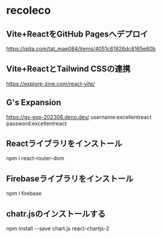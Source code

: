 # recoleco

## Vite+ReactをGitHub Pagesへデプロイ
https://qiita.com/tat_mae084/items/4051c61926dc8165e80b

## Vite+ReactとTailwind CSSの連携
https://explore-zine.com/react-vite/

## G's Expansion
https://gs-exp-202308.deno.dev/
username:excellentreact
password:excellentreact

## Reactライブラリをインストール
npm i react-router-dom

## Firebaseライブラリをインストール
npm i firebase

## chatr.jsのインストールする
npm install --save chart.js react-chartjs-2

